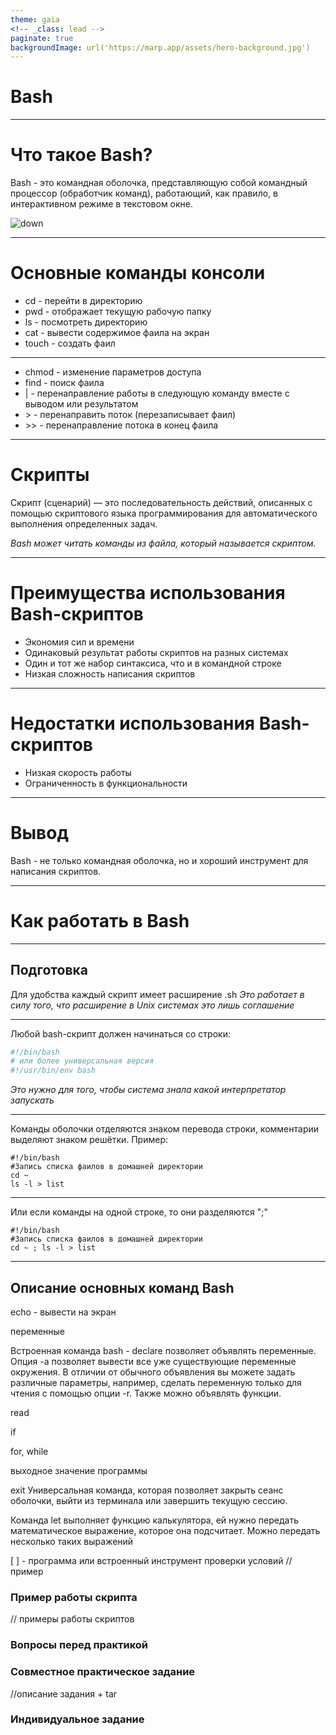 ```yaml
---
theme: gaia
<!-- _class: lead -->
paginate: true
backgroundImage: url('https://marp.app/assets/hero-background.jpg')
---
```

<!--![bg left:40% 80%](https://marp.app/assets/marp.svg) -->
# Bash
---

# Что такое Bash?

Bash - это командная оболочка, представляющую собой командный процессор (обработчик команд), работающий, как правило, в интерактивном режиме в текстовом окне. 

![down](img/bash.png)

---
<style>
#variable {
    font-size: 20px;
}
</style>

# Основные команды консоли

- cd - перейти в директорию
- pwd - отображает текущую рабочую папку
- ls - посмотреть директорию
- cat - вывести содержимое фаила на экран
- touch - создать фаил
--- 

- chmod - изменение параметров доступа 
- find - поиск фаила
- | - перенаправление работы в следующую команду вместе с выводом или результатом
- \> - перенаправить поток (перезаписывает фаил)
- \>> - перенаправление потока в конец фаила

---

# Скрипты

Скрипт (сценарий) — это последовательность действий, описанных с помощью скриптового языка программирования для автоматического выполнения определенных задач.

*Bash может читать команды из файла, который называется скриптом.*

<!-- Примеры -->

---

# Преимущества использования Bash-скриптов

- Экономия сил и времени
- Одинаковый результат работы скриптов на разных системах
- Один и  тот же набор синтаксиса, что и в командной строке 
- Низкая сложность написания скриптов

---

# Недостатки использования Bash-скриптов

- Низкая скорость работы 
- Ограниченность в функциональности 

---

# Вывод

Bash - не только командная оболочка, но и хороший инструмент для написания скриптов. 

---

# Как работать в Bash 

---
## Подготовка

Для удобства каждый скрипт имеет расширение .sh 
*Это работает в силу того, что расширение в Unix системах это лишь соглашение*

---
Любой bash-скрипт должен начинаться со строки:

```bash
#!/bin/bash 
# или более универсальная версия
#!/usr/bin/env bash 
```
*Это нужно для того, чтобы система знала какой интерпретатор запускать*

---
Команды оболочки отделяются знаком перевода строки, комментарии выделяют знаком решётки. Пример:

```
#!/bin/bash
#Запись списка фаилов в домашней директории
cd ~
ls -l > list
```
---

Или если команды на одной строке, то они разделяются ";"

```
#!/bin/bash
#Запись списка фаилов в домашней директории
cd ~ ; ls -l > list
```
---


##  Описание основных команд Bash

echo - вывести на экран

переменные

Встроенная команда bash - declare позволяет объявлять переменные. Опция -a позволяет вывести все уже существующие переменные окружения. В отличии от обычного объявления вы можете задать различные параметры, например, сделать переменную только для чтения с помощью опции -r. Также можно объявлять функции.

read 

if 

for, while

выходное значение программы

 exit Универсальная команда, которая позволяет закрыть сеанс оболочки, выйти из терминала или завершить текущую сессию.

Команда let выполняет функцию калькулятора, ей нужно передать математическое выражение, которое она подсчитает. Можно передать несколько таких выражений

[ ] - программа или встроенный инструмент проверки условий // пример

### Пример работы скрипта

// примеры работы скриптов

### Вопросы перед практикой

### Совместное практическое задание

//описание задания + tar

### Индивидуальное задание
